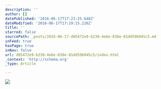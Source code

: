 ```yaml
---
description: ''
author: []
datePublished: '2016-06-17T17:23:25.648Z'
dateModified: '2016-06-17T17:19:15.226Z'
title: ''
starred: false
sourcePath: _posts/2016-06-17-d05472e9-b230-4e6e-838e-01dd59b045c5.md
inFeed: true
hasPage: true
inNav: false
url: d05472e9-b230-4e6e-838e-01dd59b045c5/index.html
_context: 'http://schema.org'
_type: Article

---
```

![](https://the-grid-user-content.s3-us-west-2.amazonaws.com/57abc457-39fc-4d63-a86d-cc861423c571.png)